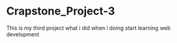 # Crapstone_Project-3
This is my third project what i did when i doing start learning web development

